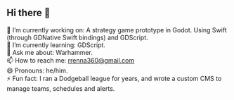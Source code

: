 ## Hi there 👋

🔭 I’m currently working on: A strategy game prototype in Godot. Using Swift (through GDNative Swift bindings) and GDScript.
<br/>
🌱 I’m currently learning: GDScript. 
<br/>
💬 Ask me about: Warhammer.
<br/>
📫 How to reach me: rrenna360@gmail.com
<br/>
😄 Pronouns: he/him.
<br/>
⚡ Fun fact: I ran a Dodgeball league for years, and wrote a custom CMS to manage teams, schedules and alerts.
<!--
**rrenna/rrenna** is a ✨ _special_ ✨ repository because its `README.md` (this file) appears on your GitHub profile.

Here are some ideas to get you started:

- 🔭 I’m currently working on ...
- 🌱 I’m currently learning ...
- 👯 I’m looking to collaborate on ...
- 🤔 I’m looking for help with ...
- 💬 Ask me about ...
- 📫 How to reach me: ...
- 😄 Pronouns: ...
- ⚡ Fun fact: ...
-->

